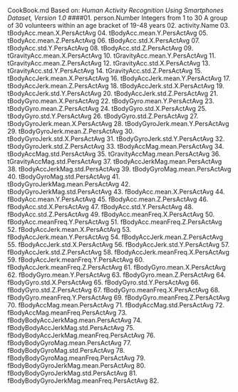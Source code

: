 CookBook.md
Based on: *Human Activity Recognition Using Smartphones Dataset, Version 1.0*
####01. person.Number
    Integers from 1 to 30
    A group of 30 volunteers within an age bracket of 19-48 years
02. activity.Name
03. tBodyAcc.mean.X.PersActAvg
04. tBodyAcc.mean.Y.PersActAvg
05. tBodyAcc.mean.Z.PersActAvg
06. tBodyAcc.std.X.PersActAvg
07. tBodyAcc.std.Y.PersActAvg
08. tBodyAcc.std.Z.PersActAvg
09. tGravityAcc.mean.X.PersActAvg
10. tGravityAcc.mean.Y.PersActAvg
11. tGravityAcc.mean.Z.PersActAvg
12. tGravityAcc.std.X.PersActAvg
13. tGravityAcc.std.Y.PersActAvg
14. tGravityAcc.std.Z.PersActAvg
15. tBodyAccJerk.mean.X.PersActAvg
16. tBodyAccJerk.mean.Y.PersActAvg
17. tBodyAccJerk.mean.Z.PersActAvg
18. tBodyAccJerk.std.X.PersActAvg
19. tBodyAccJerk.std.Y.PersActAvg
20. tBodyAccJerk.std.Z.PersActAvg
21. tBodyGyro.mean.X.PersActAvg
22. tBodyGyro.mean.Y.PersActAvg
23. tBodyGyro.mean.Z.PersActAvg
24. tBodyGyro.std.X.PersActAvg
25. tBodyGyro.std.Y.PersActAvg
26. tBodyGyro.std.Z.PersActAvg
27. tBodyGyroJerk.mean.X.PersActAvg
28. tBodyGyroJerk.mean.Y.PersActAvg
29. tBodyGyroJerk.mean.Z.PersActAvg
30. tBodyGyroJerk.std.X.PersActAvg
31. tBodyGyroJerk.std.Y.PersActAvg
32. tBodyGyroJerk.std.Z.PersActAvg
33. tBodyAccMag.mean.PersActAvg
34. tBodyAccMag.std.PersActAvg
35. tGravityAccMag.mean.PersActAvg
36. tGravityAccMag.std.PersActAvg
37. tBodyAccJerkMag.mean.PersActAvg
38. tBodyAccJerkMag.std.PersActAvg
39. tBodyGyroMag.mean.PersActAvg
40. tBodyGyroMag.std.PersActAvg
41. tBodyGyroJerkMag.mean.PersActAvg
42. tBodyGyroJerkMag.std.PersActAvg
43. fBodyAcc.mean.X.PersActAvg
44. fBodyAcc.mean.Y.PersActAvg
45. fBodyAcc.mean.Z.PersActAvg
46. fBodyAcc.std.X.PersActAvg
47. fBodyAcc.std.Y.PersActAvg
48. fBodyAcc.std.Z.PersActAvg
49. fBodyAcc.meanFreq.X.PersActAvg
50. fBodyAcc.meanFreq.Y.PersActAvg
51. fBodyAcc.meanFreq.Z.PersActAvg
52. fBodyAccJerk.mean.X.PersActAvg
53. fBodyAccJerk.mean.Y.PersActAvg
54. fBodyAccJerk.mean.Z.PersActAvg
55. fBodyAccJerk.std.X.PersActAvg
56. fBodyAccJerk.std.Y.PersActAvg
57. fBodyAccJerk.std.Z.PersActAvg
58. fBodyAccJerk.meanFreq.X.PersActAvg
59. fBodyAccJerk.meanFreq.Y.PersActAvg
60. fBodyAccJerk.meanFreq.Z.PersActAvg
61. fBodyGyro.mean.X.PersActAvg
62. fBodyGyro.mean.Y.PersActAvg
63. fBodyGyro.mean.Z.PersActAvg
64. fBodyGyro.std.X.PersActAvg
65. fBodyGyro.std.Y.PersActAvg
66. fBodyGyro.std.Z.PersActAvg
67. fBodyGyro.meanFreq.X.PersActAvg
68. fBodyGyro.meanFreq.Y.PersActAvg
69. fBodyGyro.meanFreq.Z.PersActAvg
70. fBodyAccMag.mean.PersActAvg
71. fBodyAccMag.std.PersActAvg
72. fBodyAccMag.meanFreq.PersActAvg
73. fBodyBodyAccJerkMag.mean.PersActAvg
74. fBodyBodyAccJerkMag.std.PersActAvg
75. fBodyBodyAccJerkMag.meanFreq.PersActAvg
76. fBodyBodyGyroMag.mean.PersActAvg
77. fBodyBodyGyroMag.std.PersActAvg
78. fBodyBodyGyroMag.meanFreq.PersActAvg
79. fBodyBodyGyroJerkMag.mean.PersActAvg
80. fBodyBodyGyroJerkMag.std.PersActAvg
81. fBodyBodyGyroJerkMag.meanFreq.PersActAvg
82. 
